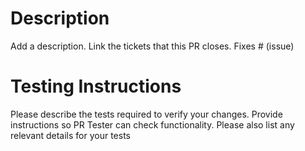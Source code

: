 # Description
Add a description. Link the tickets that this PR closes.
Fixes # (issue)


# Testing Instructions
Please describe the tests required to verify your changes. Provide instructions so PR Tester can check functionality. Please also list any relevant details for your tests
